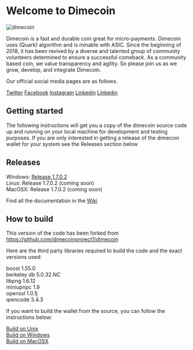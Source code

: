 # Welcome to Dimecoin
![dimecoin](https://avatars1.githubusercontent.com/u/35412734?s=160&v=4)

Dimecoin is a fast and durable coin great for micro-payments. 
Dimecoin uses (Quark) algorithm and is minable with ASIC.
Since the beginning of 2018, it has been revived by a diverse and talented group of community volunteers determined to ensure a successful comeback. 
As a community based coin, we value transparency and agility. 
So please join us as we grow, develop, and integrate Dimecoin.

Our official social media pages are as follows.

<a href="https://www.twitter.com/dimecoin_">Twitter</a>
<a href="https://www.facebook.com/dimecoincommunity">Facebook</a>
<a href="https://www.instagram.com/dimecoin_">Instagram</a>
<a href="https://www.linkedin.com/company/dimecoin1/">Linkedin</a>
<a href="https://www.youtube.com/channel/UCxLM0J9cRw_124wtXIeMzNw">Linkedin</a>

## Getting started
The following instructions will get you a copy of the dimecoin source code up and running on your local machine for development and testing purposes. If you are only interested in getting a release of the dimecoin wallet for your system see the Releases section below

## Releases

Windows: <a href="https://github.com/halfirish83/builds/blob/master/1.7.0.2/Windows/Dimecoin-Qt-1.7.0.2.rar">Release 1.7.0.2</a><br/>
Linux: Release 1.7.0.2 (coming soon)<br/>
MacOSX: Release 1.7.0.2 (coming soon)<br/>

Find all the documentation in the <a href="https://github.com/halfirish83/dimecoin/wiki">Wiki</a>

## How to build
This version of the code has been forked from https://github.com/dimecoinproject1/dimecoin 

Here are the third party libraries required to build the code and the exact versions used:

boost 1.55.0<br/>
berkeley db 5.0.32.NC<br/>
libpng 1.6.12<br/>
miniupnpc 1.9<br/>
openssl 1.0.1j<br/>
qrencode 3.4.3<br/>

If you want to build the wallet from the source, you can follow the instructions below:

<a href="doc/build-unix.md">Build on Unix</a><br/>
<a href="doc/build-msw.md">Build on Windows</a><br/>
<a href="doc/build-osx.md">Build on MacOSX</a><bt/>

